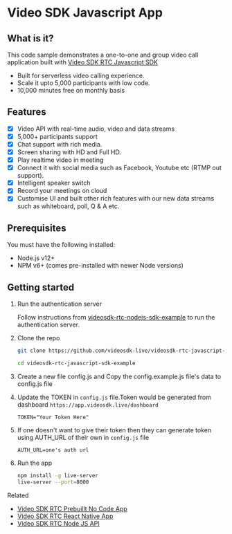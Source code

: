 # Video SDK Javascript App

## What is it?

This code sample demonstrates a one-to-one and group video call application built with [Video SDK RTC Javascript SDK](https://docs.videosdk.live/javascript/guide/video-and-audio-calling-api-sdk/javascript-sdk)

- Built for serverless video calling experience.
- Scale it upto 5,000 participants with low code.
- 10,000 minutes free on monthly basis

## Features

- [x] Video API with real-time audio, video and data streams
- [x] 5,000+ participants support
- [x] Chat support with rich media.
- [x] Screen sharing with HD and Full HD.
- [x] Play realtime video in meeting
- [x] Connect it with social media such as Facebook, Youtube etc (RTMP out support).
- [x] Intelligent speaker switch
- [x] Record your meetings on cloud
- [x] Customise UI and built other rich features with our new data streams such as whiteboard, poll, Q & A etc.

## Prerequisites

You must have the following installed:

- Node.js v12+
- NPM v6+ (comes pre-installed with newer Node versions)

## Getting started

1. Run the authentication server

   Follow instructions from [videosdk-rtc-nodejs-sdk-example](https://github.com/videosdk-live/videosdk-rtc-nodejs-sdk-example) to run the authentication server.

2. Clone the repo

   ```sh
   git clone https://github.com/videosdk-live/videosdk-rtc-javascript-sdk-example.git

   cd videosdk-rtc-javascript-sdk-example
   ```

3. Create a new file config.js and Copy the config.example.js file's data to config.js file

4. Update the TOKEN in `config.js` file.Token would be generated from dashboard `https://app.videosdk.live/dashboard`

   ```
   TOKEN="Your Token Here"
   ```

5. If one doesn't want to give their token then they can generate token using AUTH_URL of their own in `config.js` file

   ```
   AUTH_URL=one's auth url
   ```

6. Run the app

   ```sh
   npm install -g live-server
   live-server --port=8000
   ```



Related

- [Video SDK RTC Prebuillt No Code App](https://github.com/videosdk-live/videosdk-rtc-js-prebuilt-embedded-example)
- [Video SDK RTC React Native App](https://github.com/videosdk-live/videosdk-rtc-react-native-sdk-example)
- [Video SDK RTC Node JS API](https://github.com/videosdk-live/videosdk-rtc-nodejs-sdk-example)
